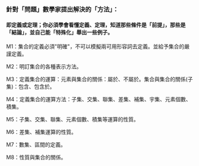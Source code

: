 ### 針對「問題」數學家提出解決的「方法」：

#### 即定義或定理；你必須學會看懂定義、定理，知道那些條件是「前提」，那些是「結論」，並自己能「特殊化」舉出一些例子。

M1：集合的定義必須"明確"，不可以模擬兩可用形容詞去定義。並給予集合的嚴謹定義。

M2：明訂集合的各種表示方法。

M3：定義集合的運算：元素與集合的關係：屬於、不屬於。集合與集合的關係\(子集\)：包含、包含於。

M4：定義集合的運算方法：子集、交集、聯集、差集、補集、宇集、元素個數、積集。

M5：子集、交集、聯集、元素個數、積集等運算的性質。

M6：差集、補集運算的性質。

M7：數集、區間的定義。

M8：性質與集合的關係。

